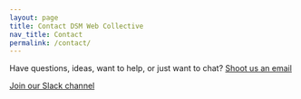 ```yaml
---
layout: page
title: Contact DSM Web Collective
nav_title: Contact
permalink: /contact/
---
```


Have questions, ideas, want to help, or just want to chat? [Shoot us an email](mailto:kjbrumm@gmail.com)

<a href="http://dsmwebcollective.herokuapp.com" target="_blank">Join our Slack channel</a>

